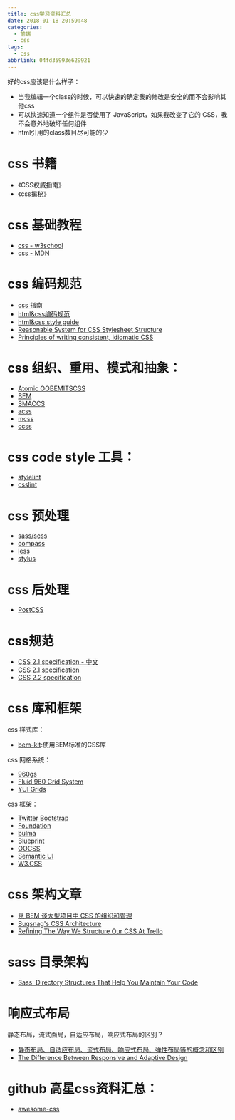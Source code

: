 ```yaml
---
title: css学习资料汇总
date: 2018-01-18 20:59:48
categories:
  - 前端
  - css
tags:
  - css
abbrlink: 04fd35993e629921
---
```


好的css应该是什么样子：
* 当我编辑一个class的时候，可以快速的确定我的修改是安全的而不会影响其他css
* 可以快速知道一个组件是否使用了 JavaScript，如果我改变了它的 CSS，我不会意外地破坏任何组件
* html引用的class数目尽可能的少

# css 书籍

* 《CSS权威指南》
* 《css揭秘》

# css 基础教程

* [css - w3school](http://www.w3school.com.cn/css/index.asp)
* [css - MDN](https://developer.mozilla.org/zh-CN/docs/Web/CSS)

# css 编码规范

* [css 指南](https://cssguidelin.es/)
* [html&css编码规范](http://codeguide.bootcss.com/)
* [html&css style guide](https://github.com/Aaaaaashu/Guide)
* [Reasonable System for CSS Stylesheet Structure](http://rscss.io/)
* [Principles of writing consistent, idiomatic CSS](https://github.com/necolas/idiomatic-css)

# css 组织、重用、模式和抽象：
* [Atomic OOBEMITSCSS](https://www.sitepoint.com/atomic-oobemitscss/)
* [BEM](https://en.bem.info/)
* [SMACCS](https://smacss.com/)
* [acss](https://acss.io/)
* [mcss](http://operatino.github.io/MCSS/cn/)
* [ccss](http://sathify.github.io/CCSS/)

# css code style 工具：
* [stylelint](https://stylelint.io/)
* [csslint](https://github.com/CSSLint/csslint)

# css 预处理
* [sass/scss](http://sass-lang.com/)
* [compass](http://compass-style.org/)
* [less](http://lesscss.org/)
* [stylus](http://stylus-lang.com/)

# css 后处理

* [PostCSS](http://postcss.org/)

# css规范

* [CSS 2.1 specification - 中文](https://github.com/ayqy/CSS2-1)
* [CSS 2.1 specification](https://www.w3.org/TR/2011/REC-CSS2-20110607/#minitoc)
* [CSS 2.2 specification](https://www.w3.org/TR/CSS22/)


# css 库和框架

css 样式库：
* [bem-kit](https://mazipan.github.io/bem-kit/):使用BEM标准的CSS库

css 网格系统：
* [960gs](https://960.gs/)
* [Fluid 960 Grid System](http://www.designinfluences.com/fluid960gs/)
* [YUI Grids](http://yuilibrary.com/yui/docs/cssgrids/)

css 框架：
* [Twitter Bootstrap](http://getbootstrap.com)
* [Foundation](http://foundation.zurb.com/)
* [bulma](https://bulma.io/)
* [Blueprint](http://blueprintcss.org/)
* [OOCSS](http://oocss.org/)
* [Semantic UI](https://link.zhihu.com/?target=http%3A//semantic-ui.com/)
* [W3.CSS](http://w3schools.wang/w3css/w3css_tutorial.html)

# css 架构文章

* [从 BEM 谈大型项目中 CSS 的组织和管理](https://www.ibm.com/developerworks/cn/web/1512_chengfu_bem/index.html)
* [Bugsnag's CSS Architecture](https://blog.bugsnag.com/bugsnags-css-architecture/)
* [Refining The Way We Structure Our CSS At Trello](https://blog.trello.com/refining-the-way-we-structure-our-css-at-trello)

# sass 目录架构

* [Sass: Directory Structures That Help You Maintain Your Code](http://vanseodesign.com/css/sass-directory-structures/)

# 响应式布局

静态布局，流式面局，自适应布局，响应式布局的区别？

* [静态布局、自适应布局、流式布局、响应式布局、弹性布局等的概念和区别](https://www.cnblogs.com/yanayana/p/7066948.html)
* [The Difference Between Responsive and Adaptive Design](https://css-tricks.com/the-difference-between-responsive-and-adaptive-design/)

# github 高星css资料汇总：

* [awesome-css](https://github.com/sotayamashita/awesome-css)


